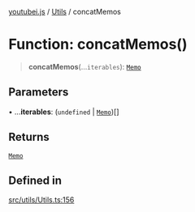 [youtubei.js](../../../README.md) / [Utils](../README.md) / concatMemos

# Function: concatMemos()

> **concatMemos**(...`iterables`): [`Memo`](../../Helpers/classes/Memo.md)

## Parameters

• ...**iterables**: (`undefined` \| [`Memo`](../../Helpers/classes/Memo.md))[]

## Returns

[`Memo`](../../Helpers/classes/Memo.md)

## Defined in

[src/utils/Utils.ts:156](https://github.com/LuanRT/YouTube.js/blob/e1650e12979e68b9546bc63989f86b651960a10a/src/utils/Utils.ts#L156)
